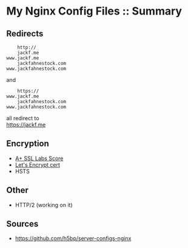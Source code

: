 # My Nginx Config Files :: Summary

## Redirects

        http://
        jackf.me
    www.jackf.me
        jackfahnestock.com
    www.jackfahnestock.com

and

        https://
    www.jackf.me
        jackfahnestock.com
    www.jackfahnestock.com

all redirect to <br>
https://jackf.me

## Encryption

- [A+ SSL Labs Score](https://www.ssllabs.com/ssltest/analyze.html?d=jackf.me&latest)
- [Let's Encrypt cert](http://vpshostserver.com/how-to-secure-nginx-with-lets-encrypt-on-ubuntu-14-04.html)
- HSTS

## Other

- HTTP/2 (working on it)

## Sources

- https://github.com/h5bp/server-configs-nginx
